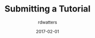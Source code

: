 ---
title: Submitting a Tutorial
linktitle:
description: Learn how to submit your tutorial to the Hugo docs.
date: 2017-02-01
publishdate: 2017-02-01
lastmod: 2017-02-01
categories: [tutorials]
tags: [contribute,tutorials]
author: rdwatters
authorurl: "https://github.com/rdwatters"
weight: 01
draft: false
slug:
aliases:
notes:
---